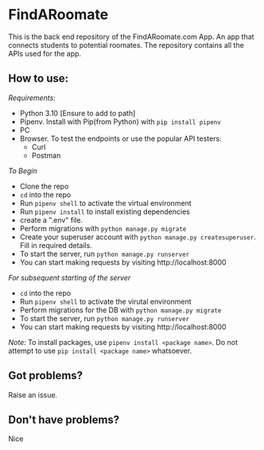 # FindARoomate

This is the back end repository of the FindARoomate.com App. An app that connects students to potential roomates. The repository contains all the APIs used for the app.

## How to use:
*Requirements:*
- Python 3.10 [Ensure to add to path]
- Pipenv. Install with Pip(from Python) with `pip install pipenv`
- PC
- Browser. To test the endpoints or use the popular API testers:
  - Curl
  - Postman

*To Begin*
- Clone the repo
- `cd` into the repo
- Run `pipenv shell` to activate the virtual environment
- Run `pipenv install` to install existing dependencies
- create a ".env" file.
- Perform migrations with `python manage.py migrate`
- Create your superuser account with `python manage.py createsuperuser`. Fill in required details.
- To start the server, run `python manage.py runserver`
- You can start making requests by visiting http://localhost:8000

*For subsequent starting of the server*
- `cd` into the repo
- Run `pipenv shell` to activate the virutal environment
- Perform migrations for the DB with `python manage.py migrate`
- To start the server, run `python manage.py runserver`
- You can start making requests by visiting http://localhost:8000

*Note:*
To install packages, use `pipenv install <package name>`. Do not attempt to use `pip install <package name>` whatsoever.

## Got problems?
Raise an issue.

## Don't have problems?
Nice

